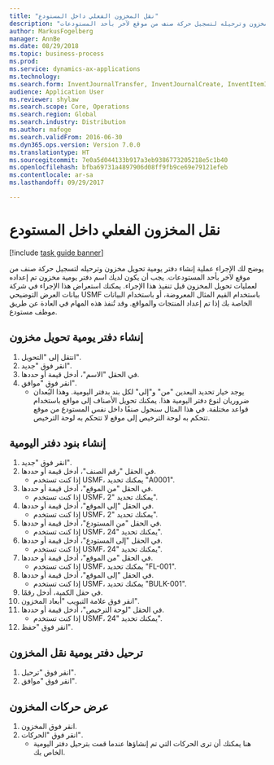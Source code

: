 ```yaml
--- 
title: "نقل المخزون الفعلي داخل المستودع"
description: "يوضح لك الإجراء عملية إنشاء دفتر يومية تحويل مخزون وترحيله لتسجيل حركة صنف من موقع لآخر بأحد المستودعات."
author: MarkusFogelberg
manager: AnnBe
ms.date: 08/29/2018
ms.topic: business-process
ms.prod: 
ms.service: dynamics-ax-applications
ms.technology: 
ms.search.form: InventJournalTransfer, InventJournalCreate, InventItemIdLookupSimple, InventLocationIdLookup, WMSLocationIdLookup, InventTrans
audience: Application User
ms.reviewer: shylaw
ms.search.scope: Core, Operations
ms.search.region: Global
ms.search.industry: Distribution
ms.author: mafoge
ms.search.validFrom: 2016-06-30
ms.dyn365.ops.version: Version 7.0.0
ms.translationtype: HT
ms.sourcegitcommit: 7e0a5d044133b917a3eb9386773205218e5c1b40
ms.openlocfilehash: bfba69731a4897906d08ff9fb9ce69e79121efeb
ms.contentlocale: ar-sa
ms.lasthandoff: 09/29/2017

---
```

# <a name="transfer-physical-inventory-within-the-warehouse"></a>نقل المخزون الفعلي داخل المستودع

[!include [task guide banner](../../includes/task-guide-banner.md)]

يوضح لك الإجراء عملية إنشاء دفتر يومية تحويل مخزون وترحيله لتسجيل حركة صنف من موقع لآخر بأحد المستودعات. يجب أن يكون لديك اسم دفتر يومية مخزون تم إعداده لعمليات تحويل المخزون قبل تنفيذ هذا الإجراء. يمكنك استعراض هذا الإجراء في شركة بيانات العرض التوضيحي USMF باستخدام القيم المثال المعروضة، أو باستخدام البيانات الخاصة بك إذا تم إعداد المنتجات والمواقع. وقد تُنفذ هذه المهام في العادة عن طريق موظف مستودع.


## <a name="create-an-inventory-transfer-journal"></a>إنشاء دفتر يومية تحويل مخزون
1. انتقل إلى "التحويل".
2. انقر فوق "جديد".
3. في الحقل "الاسم"، أدخل قيمة أو حددها.
4. انقر فوق "موافق".
    * يوجد خيار تحديد البعدين "من" و"إلى" لكل بند بدفتر اليومية. وهذا البُعدان ضروريان لنوع دفتر اليومية هذا. يمكنك تحويل الأصناف إلى مواقع باستخدام قواعد مختلفة. في هذا المثال سنحول صنفًا داخل نفس المستودع من موقع تتحكم به لوحة الترخيص إلى موقع لا تتحكم به لوحة الترخيص.   

## <a name="create-journal-lines"></a>إنشاء بنود دفتر اليومية
1. انقر فوق "جديد".
2. في الحقل "رقم الصنف"، أدخل قيمة أو حددها.
    * إذا كنت تستخدم USMF، يمكنك تحديد "A0001".  
3. في الحقل "من الموقع"، أدخل قيمة أو حددها.
    * إذا كنت تستخدم USMF، يمكنك تحديد "2".  
4. في الحقل "إلى الموقع"، أدخل قيمة أو حددها.
    * إذا كنت تستخدم USMF، يمكنك تحديد "2".  
5. في الحقل "من المستودع"، أدخل قيمة أو حددها.
    * إذا كنت تستخدم USMF، يمكنك تحديد "24".  
6. في الحقل "إلى المستودع"، أدخل قيمة أو حددها.
    * إذا كنت تستخدم USMF، يمكنك تحديد "24".  
7. في الحقل "من الموقع‬"، أدخل قيمة أو حددها.
    * إذا كنت تستخدم USMF، يمكنك تحديد "FL-001".  
8. في الحقل "إلى الموقع‬"، أدخل قيمة أو حددها.
    * إذا كنت تستخدم USMF، يمكنك تحديد "BULK-001".  
9. في حقل الكمية، أدخل رقمًا.
10. انقر فوق علامة التبويب "أبعاد المخزون".
11. في الحقل "لوحة الترخيص"، أدخل قيمة أو حددها.
    * إذا كنت تستخدم USMF، يمكنك تحديد "24".  
12. انقر فوق "حفظ".

## <a name="post-the-inventory-transfer-journal"></a>ترحيل دفتر يومية نقل المخزون
1. انقر فوق "ترحيل".
2. انقر فوق "موافق".

## <a name="view-inventory-transactions"></a>عرض حركات المخزون
1. انقر فوق المخزون.
2. انقر فوق "الحركات".
    * هنا يمكنك أن ترى الحركات التي تم إنشاؤها عندما قمت بترحيل دفتر اليومية الخاص بك.  


